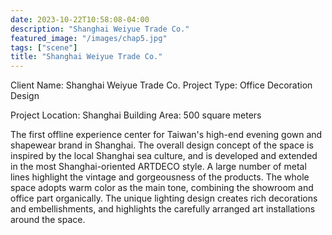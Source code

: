 ```yaml
---
date: 2023-10-22T10:58:08-04:00
description: "Shanghai Weiyue Trade Co."
featured_image: "/images/chap5.jpg"
tags: ["scene"]
title: "Shanghai Weiyue Trade Co."
---
```


Client Name: Shanghai Weiyue Trade Co. Project Type: Office Decoration Design

Project Location: Shanghai Building Area: 500 square meters

The first offline experience center for Taiwan's high-end evening gown and shapewear brand in Shanghai. The overall design concept of the space is inspired by the local Shanghai sea culture, and is developed and extended in the most Shanghai-oriented ARTDECO style. A large number of metal lines highlight the vintage and gorgeousness of the products. The whole space adopts warm color as the main tone, combining the showroom and office part organically. The unique lighting design creates rich decorations and embellishments, and highlights the carefully arranged art installations around the space.